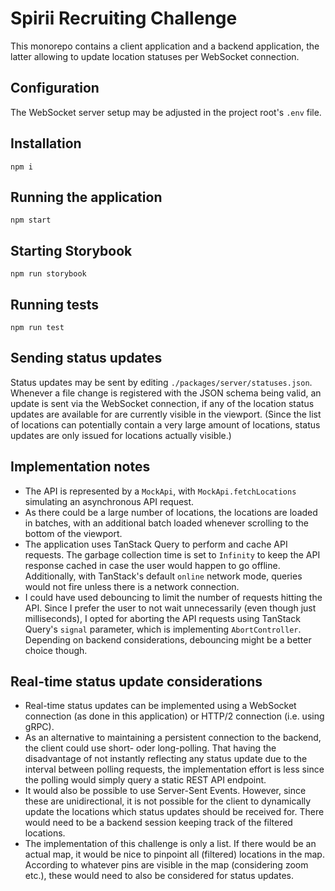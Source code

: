 # Spirii Recruiting Challenge

This monorepo contains a client application and a backend application, the latter allowing to update location statuses per WebSocket connection.

## Configuration

The WebSocket server setup may be adjusted in the project root's `.env` file.

## Installation

```
npm i
```

## Running the application

```
npm start
```

## Starting Storybook

```
npm run storybook
```

## Running tests

```
npm run test
```

## Sending status updates

Status updates may be sent by editing `./packages/server/statuses.json`. Whenever a file change is registered with the JSON schema being valid, an update is sent via the WebSocket connection, if any of the location status updates are available for are currently visible in the viewport. (Since the list of locations can potentially contain a very large amount of locations, status updates are only issued for locations actually visible.)

## Implementation notes

- The API is represented by a `MockApi`, with `MockApi.fetchLocations` simulating an asynchronous API request.
- As there could be a large number of locations, the locations are loaded in batches, with an additional batch loaded whenever scrolling to the bottom of the viewport.
- The application uses TanStack Query to perform and cache API requests. The garbage collection time is set to `Infinity` to keep the API response cached in case the user would happen to go offline. Additionally, with TanStack's default `online` network mode, queries would not fire unless there is a network connection. 
- I could have used debouncing to limit the number of requests hitting the API. Since I prefer the user to not wait unnecessarily (even though just milliseconds), I opted for aborting the API requests using TanStack Query's `signal` parameter, which is implementing `AbortController`. Depending on backend considerations, debouncing might be a better choice though.

## Real-time status update considerations

- Real-time status updates can be implemented using a WebSocket connection (as done in this application) or HTTP/2 connection (i.e. using gRPC).
- As an alternative to maintaining a persistent connection to the backend, the client could use short- oder long-polling. That having the disadvantage of not instantly reflecting any status update due to the interval between polling requests, the implementation effort is less since the polling would simply query a static REST API endpoint.
- It would also be possible to use Server-Sent Events. However, since these are unidirectional, it is not possible for the client to dynamically update the locations which status updates should be received for. There would need to be a backend session keeping track of the filtered locations.
- The implementation of this challenge is only a list. If there would be an actual map, it would be nice to pinpoint all (filtered) locations in the map. According to whatever pins are visible in the map (considering zoom etc.), these would need to also be considered for status updates. 
